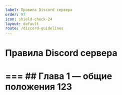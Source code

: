```yaml
---
label: Правила Discord сервера
order: 97
icon: shield-check-24
layout: default
route: /discord-guidelines
---
```

# Правила Discord сервера

=== ## Глава 1 — общие положения
123
===
